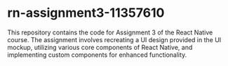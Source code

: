 # rn-assignment3-11357610
This repository contains the code for Assignment 3 of the React Native course. The assignment involves recreating a UI design provided in the UI mockup, utilizing various core components of React Native, and implementing custom components for enhanced functionality.
